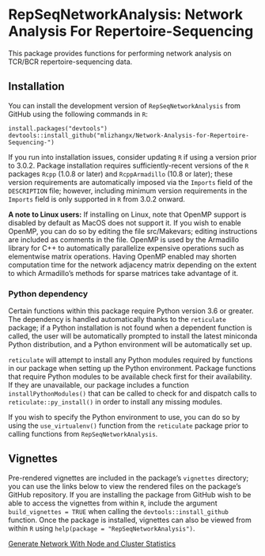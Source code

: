 
<!-- README.md is generated from README.Rmd. Please edit that file -->

# RepSeqNetworkAnalysis: Network Analysis For Repertoire-Sequencing

<!-- badges: start -->
<!-- badges: end -->

This package provides functions for performing network analysis on
TCR/BCR repertoire-sequencing data.

## Installation

You can install the development version of `RepSeqNetworkAnalysis` from
GitHub using the following commands in `R`:

    install.packages("devtools")
    devtools::install_github("mlizhangx/Network-Analysis-for-Repertoire-Sequencing-")

If you run into installation issues, consider updating `R` if using a
version prior to 3.0.2. Package installation requires
sufficiently-recent versions of the `R` packages `Rcpp` (1.0.8 or later)
and `RcppArmadillo` (10.8 or later); these version requirements are
automatically imposed via the `Imports` field of the `DESCRIPTION` file;
however, including minimum version requirements in the `Imports` field
is only supported in `R` from 3.0.2 onward.

**A note to Linux users:** If installing on Linux, note that OpenMP
support is disabled by default as MacOS does not support it. If you wish
to enable OpenMP, you can do so by editing the file src/Makevars;
editing instructions are included as comments in the file. OpenMP is
used by the Armadillo library for C++ to automatically parallelize
expensive operations such as elementwise matrix operations. Having
OpenMP enabled may shorten computation time for the network adjacency
matrix depending on the extent to which Armadillo’s methods for sparse
matrices take advantage of it.

### Python dependency

Certain functions within this package require Python version 3.6 or
greater. The dependency is handled automatically thanks to the
`reticulate` package; if a Python installation is not found when a
dependent function is called, the user will be automatically prompted to
install the latest miniconda Python distribution, and a Python
environment will be automatically set up.

`reticulate` will attempt to install any Python modules required by
functions in our package when setting up the Python environment. Package
functions that require Python modules to be available check first for
their availability. If they are unavailable, our package includes a
function `installPythonModules()` that can be called to check for and
dispatch calls to `reticulate::py_install()` in order to install any
missing modules.

If you wish to specify the Python environment to use, you can do so by
using the `use_virtualenv()` function from the `reticulate` package
prior to calling functions from `RepSeqNetworkAnalysis`.

## Vignettes

Pre-rendered vignettes are included in the package’s `vignettes`
directory; you can use the links below to view the rendered files on the
package’s GitHub repository. If you are installing the package from
GitHub wish to be able to access the vignettes from within `R`, include
the argument `build_vignettes = TRUE` when calling the
`devtools::install_github` function. Once the package is installed,
vignettes can also be viewed from within `R` using
`help(package = "RepSeqNetworkAnalysis")`.

[Generate Network With Node and Cluster
Statistics](https://github.com/mlizhangx/Network-Analysis-for-Repertoire-Sequencing-/tree/main/vignettes/generateNetworkWithStats.md)
